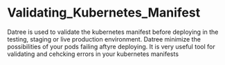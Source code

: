 # Validating_Kubernetes_Manifest
Datree is used to validate the kubernetes manifest before deploying in the testing, staging or live production environment.
Datree minimize the possibilities of your pods failing aftyre deploying. 
It is very useful tool for validating and cehcking errors in your kubernetes manifests 
